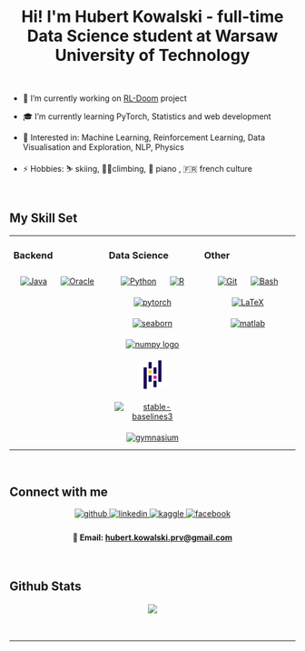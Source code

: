 ### <h1 align="center">Hi! I'm Hubert Kowalski - full-time Data Science student at Warsaw University of Technology </h1>  

<br>

- 🔭 I’m currently working on [RL-Doom](https://github.com/AdamKaniasty/RL-Doom) project  
  

- 🎓 I’m currently learning PyTorch, Statistics and web development  
  

- 👀 Interested in: Machine Learning, Reinforcement Learning, Data Visualisation and Exploration, NLP, Physics  
  

- ⚡ Hobbies: ⛷️ skiing,  🧗‍♂️climbing, 🎹 piano , 🇫🇷 french culture   
  

<br/>  


## My Skill Set  
<table align="center"><tr><td valign="top" width="33%">



### Backend  
<div align="center">  
<a href="https://www.java.com/" target="_blank"><img style="margin: 10px" src="https://profilinator.rishav.dev/skills-assets/java-original-wordmark.svg" alt="Java" height="50" /></a>  
<a href="https://www.oracle.com/in/index.html" target="_blank"><img style="margin: 10px" src="https://profilinator.rishav.dev/skills-assets/oracle-original.svg" alt="Oracle" height="50" /></a> 

</div>

</td><td valign="top" width="33%">



### Data Science  
<div align="center">  
<a href="https://www.python.org/" target="_blank"><img style="margin: 10px" src="https://profilinator.rishav.dev/skills-assets/python-original.svg" alt="Python" height="50" /></a>  
<a href="https://www.r-project.org/" target="_blank"><img style="margin: 10px" src="https://profilinator.rishav.dev/skills-assets/r.svg" alt="R" height="50" /></a>  
<a href="https://pytorch.org/" target="_blank"><img style="margin: 10px" src="https://profilinator.rishav.dev/skills-assets/pytorch-icon.svg" alt="pytorch" height="50" /></a>  

  <a href="https://seaborn.pydata.org/" target="_blank" rel="noreferrer">
<img src="https://seaborn.pydata.org/_images/logo-mark-lightbg.svg" alt="seaborn" style="margin: 10px"  height="50"/> </a> 
  <a href="https://www.numpy.org" rel="noreferrer"> 
<img src="https://cdn.jsdelivr.net/gh/devicons/devicon/icons/numpy/numpy-original.svg" height="50" style="margin: 10px" alt="numpy logo"  /> </a>
  <a href="https://pandas.pydata.org/" target="_blank" rel="noreferrer"> 
<img src="https://raw.githubusercontent.com/devicons/devicon/2ae2a900d2f041da66e950e4d48052658d850630/icons/pandas/pandas-original.svg" alt="pandas" style="margin: 10px" height="50"/> </a>
  <a href="https://stable-baselines.readthedocs.io/en/master/" target="_blank" rel="noreferrerv">
<img src="https://stable-baselines.readthedocs.io/en/master/_static/logo.png" alt="stable-baselines3" style="margin: 10px"  height="50"/> </a> 
  <a href="https://gymnasium.farama.org/index.html" target="_blank" rel="noreferrerv">
<img src="https://gymnasium.farama.org/_images/gymnasium-text.png" alt="gymnasium" style="margin: 10px"  height="50"/> </a> 

</div>

</td><td valign="top" width="33%">



### Other  
<div align="center">  
<a href="https://github.com/" target="_blank"><img style="margin: 10px" src="https://profilinator.rishav.dev/skills-assets/git-scm-icon.svg" alt="Git" height="50" /></a>  
<a href="https://www.gnu.org/software/bash/" target="_blank"><img style="margin: 10px" src="https://profilinator.rishav.dev/skills-assets/gnu_bash-icon.svg" alt="Bash" height="50" /></a>  
<a href="https://www.latex-project.org/" target="_blank"><img style="margin: 10px" src="https://profilinator.rishav.dev/skills-assets/latex.png" alt="LaTeX" height="50" /></a>  
  <a href="https://www.mathworks.com/products/matlab.html" target="_blank" rel="noreferrerv">
<img src="https://de.mathworks.com/company/technical-articles/the-mathworks-logo-is-an-eigenfunction-of-the-wave-equation/_jcr_content/mainParsys/image_2.adapt.full.medium.gif/1469941373397.gif" alt="matlab" style="margin: 10px"  height="50"/> </a> 

</div>

</td></tr></table>  

<br/>  


## Connect with me  
<div align="center">
<a href="https://github.com/kowalskihubert" target="_blank">
<img src=https://img.shields.io/badge/github-%2324292e.svg?&style=for-the-badge&logo=github&logoColor=white alt=github style="margin-bottom: 5px;" />
</a>
<a href="https://linkedin.com/in/hubert-kowalski-1b19bb1a3" target="_blank">
<img src=https://img.shields.io/badge/linkedin-%231E77B5.svg?&style=for-the-badge&logo=linkedin&logoColor=white alt=linkedin style="margin-bottom: 5px;" />
</a>
<a href="https://www.kaggle.com/kowalskihubert" target="_blank">
<img src=https://img.shields.io/badge/kaggle-%2344BAE8.svg?&style=for-the-badge&logo=kaggle&logoColor=white alt=kaggle style="margin-bottom: 5px;" />
</a>
<a href="https://www.facebook.com/hubert.hubert.3538" target="_blank">
<img src=https://img.shields.io/badge/facebook-%232E87FB.svg?&style=for-the-badge&logo=facebook&logoColor=white alt=facebook style="margin-bottom: 5px;" />
</a>  
</div>  
  

#### <div align="center">📩 Email: hubert.kowalski.prv@gmail.com</div>  
  

<br/>  


## Github Stats  
<div align="center"><img src="https://github-readme-stats.vercel.app/api/top-langs/?username=kowalskihubert&hide_border=true&layout=compact&langs_count=8&hide=html,jupyter%20notebook" align="center" /></div>

<br/>  

<div align="center"></div>
<br />

----
